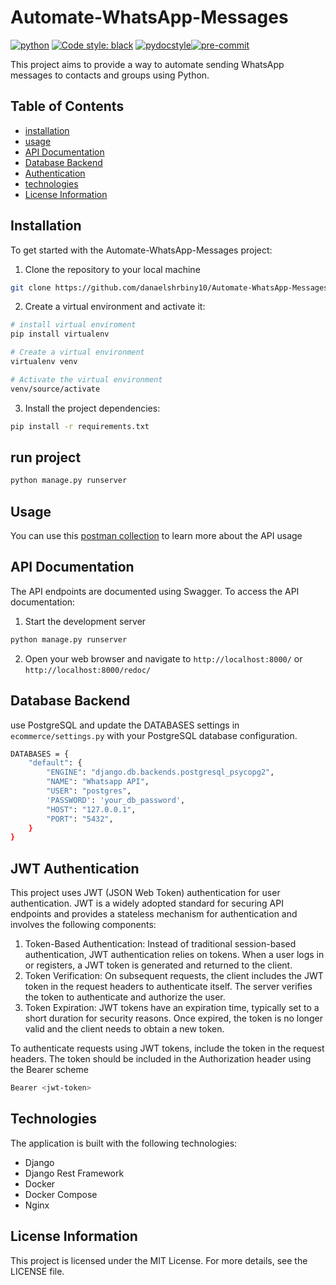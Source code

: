# Automate-WhatsApp-Messages

[![python](https://img.shields.io/badge/Python-3.11-3776AB.svg?style=flat&logo=python&logoColor=yellow&color=darkblue)](https://www.python.org) [![Code style: black](https://img.shields.io/badge/code%20style-black-000000.svg)](https://github.com/psf/black) [![pydocstyle](https://img.shields.io/badge/pydocstyle-enabled-brown)](http://www.pydocstyle.org/en/stable/)[![pre-commit](https://img.shields.io/badge/pre--commit-enabled-pink?logo=pre-commit&logoColor=white)](https://github.com/pre-commit/pre-commit)

This project aims to provide a way to automate sending WhatsApp messages to contacts and groups using Python.

## Table of Contents

- [installation](./README.md/#installation)
- [usage](./README.md/#usage)
- [API Documentation](./README.md/#api-documentation)
- [Database Backend](./README.md/#database-backend)
- [Authentication](./README.md/#jwt-authentication)
- [technologies](./README.md/#technologies)
- [License Information](./README.md/#license-information)

## Installation

To get started with the Automate-WhatsApp-Messages project:

1. Clone the repository to your local machine

```bash
git clone https://github.com/danaelshrbiny10/Automate-WhatsApp-Messages.git
```

2. Create a virtual environment and activate it:

```bash
# install virtual enviroment
pip install virtualenv

# Create a virtual environment
virtualenv venv

# Activate the virtual environment
venv/source/activate

```

3. Install the project dependencies:

```bash
pip install -r requirements.txt

```

## run project

```bash
python manage.py runserver
```

## Usage

You can use this [postman collection](https://www.postman.com/science-saganist-7786711/workspace/whatsapp-api/collection/13841690-010abb84-a671-4e85-9f60-a057728c6915?action=share&creator=13841690) to learn more about the API usage

## API Documentation

The API endpoints are documented using Swagger. To access the API documentation:

1. Start the development server

```bash
python manage.py runserver
```

2. Open your web browser and navigate to `http://localhost:8000/` or `http://localhost:8000/redoc/`

## Database Backend

use PostgreSQL and update the DATABASES settings in `ecommerce/settings.py` with your PostgreSQL database configuration.

```bash
DATABASES = {
    "default": {
        "ENGINE": "django.db.backends.postgresql_psycopg2",
        "NAME": "Whatsapp API",
        "USER": "postgres",
        'PASSWORD': 'your_db_password',
        "HOST": "127.0.0.1",
        "PORT": "5432",
    }
}

```

## JWT Authentication

This project uses JWT (JSON Web Token) authentication for user authentication. JWT is a widely adopted standard for securing API endpoints and provides a stateless mechanism for authentication and involves the following components:

1. Token-Based Authentication: Instead of traditional session-based authentication, JWT authentication relies on tokens. When a user logs in or registers, a JWT token is generated and returned to the client.
2. Token Verification: On subsequent requests, the client includes the JWT token in the request headers to authenticate itself. The server verifies the token to authenticate and authorize the user.
3. Token Expiration: JWT tokens have an expiration time, typically set to a short duration for security reasons. Once expired, the token is no longer valid and the client needs to obtain a new token.

To authenticate requests using JWT tokens, include the token in the request headers. The token should be included in the Authorization header using the Bearer scheme

```bash
Bearer <jwt-token>
```

## Technologies

The application is built with the following technologies:

- Django
- Django Rest Framework
- Docker
- Docker Compose
- Nginx

## License Information

This project is licensed under the MIT License. For more details, see the LICENSE file.
